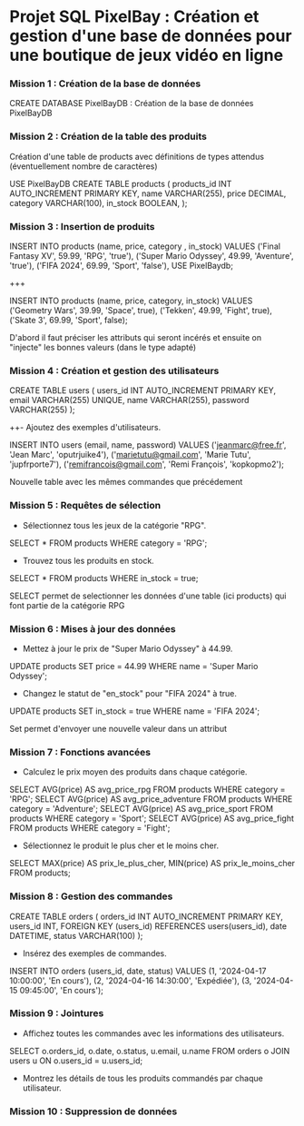 # Projet SQL PixelBay : Création et gestion d'une base de données pour une boutique de jeux vidéo en ligne


### Mission 1 : Création de la base de données

CREATE DATABASE PixelBayDB : Création de la base de données PixelBayDB


### Mission 2 : Création de la table des produits
Création d'une table de products avec définitions de types attendus (éventuellement nombre de caractères)

USE PixelBayDB
CREATE TABLE products (
    products_id INT AUTO_INCREMENT PRIMARY KEY,
    name VARCHAR(255),
    price DECIMAL,
    category VARCHAR(100),
    in_stock BOOLEAN,
);


### Mission 3 : Insertion de produits

INSERT INTO products (name, price, category , in_stock) VALUES
('Final Fantasy XV', 59.99, 'RPG', 'true'),
('Super Mario Odyssey', 49.99, 'Aventure', 'true'),
('FIFA 2024', 69.99, 'Sport', 'false'),
USE PixelBaydb;

+++

INSERT INTO products (name, price, category, in_stock) VALUES
('Geometry Wars', 39.99, 'Space', true),
('Tekken', 49.99, 'Fight', true),
('Skate 3', 69.99, 'Sport', false);

D'abord il faut préciser les attributs qui seront incérés et ensuite on "injecte" les bonnes valeurs (dans le type adapté)

### Mission 4 : Création et gestion des utilisateurs

CREATE TABLE users (
    users_id INT AUTO_INCREMENT PRIMARY KEY,
    email VARCHAR(255) UNIQUE,
    name VARCHAR(255),
    password VARCHAR(255)
);

++- Ajoutez des exemples d'utilisateurs.

INSERT INTO users (email, name, password) VALUES
('jeanmarc@free.fr', 'Jean Marc', 'oputrjuike4'),
('marietutu@gmail.com', 'Marie Tutu', 'jupfrporte7'),
('remifrancois@gmail.com', 'Remi François', 'kopkopmo2');

Nouvelle table avec les mêmes commandes que précédement 
### Mission 5 : Requêtes de sélection

- Sélectionnez tous les jeux de la catégorie "RPG".

SELECT * FROM products WHERE category = 'RPG';


- Trouvez tous les produits en stock.

SELECT * FROM products WHERE in_stock = true;

SELECT permet de selectionner les données d'une table (ici products) qui font partie de la catégorie RPG

### Mission 6 : Mises à jour des données

- Mettez à jour le prix de "Super Mario Odyssey" à 44.99.

UPDATE products SET price = 44.99 WHERE name = 'Super Mario Odyssey';


- Changez le statut de "en_stock" pour "FIFA 2024" à true.

UPDATE products SET in_stock = true WHERE name = 'FIFA 2024';

Set permet d'envoyer une nouvelle valeur dans un attribut

### Mission 7 : Fonctions avancées

- Calculez le prix moyen des produits dans chaque catégorie.

SELECT AVG(price) AS avg_price_rpg FROM products WHERE category = 'RPG';
SELECT AVG(price) AS avg_price_adventure FROM products WHERE category = 'Adventure';
SELECT AVG(price) AS avg_price_sport FROM products WHERE category = 'Sport';
SELECT AVG(price) AS avg_price_fight FROM products WHERE category = 'Fight';


- Sélectionnez le produit le plus cher et le moins cher.

SELECT 
    MAX(price) AS prix_le_plus_cher,
    MIN(price) AS prix_le_moins_cher
FROM products;

### Mission 8 : Gestion des commandes

CREATE TABLE orders (
    orders_id INT AUTO_INCREMENT PRIMARY KEY,
    users_id INT,
    FOREIGN KEY (users_id) REFERENCES users(users_id),
    date DATETIME,
    status VARCHAR(100)
);

- Insérez des exemples de commandes.


INSERT INTO orders (users_id, date, status) VALUES
(1, '2024-04-17 10:00:00', 'En cours'),
(2, '2024-04-16 14:30:00', 'Expédiée'),
(3, '2024-04-15 09:45:00', 'En cours');


### Mission 9 : Jointures

- Affichez toutes les commandes avec les informations des utilisateurs.

SELECT o.orders_id, o.date, o.status, u.email, u.name
FROM orders o
JOIN users u ON o.users_id = u.users_id;

- Montrez les détails de tous les produits commandés par chaque utilisateur.

### Mission 10 : Suppression de données
